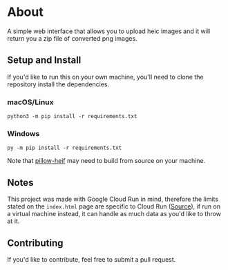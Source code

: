 # About

A simple web interface that allows you to upload heic images and it will return you a zip file of converted png images.

## Setup and Install

If you'd like to run this on your own machine, you'll need to clone the repository install the dependencies.

### macOS/Linux

`python3 -m pip install -r requirements.txt`

### Windows

`py -m pip install -r requirements.txt`

Note that [pillow-heif](https://pypi.org/project/pillow-heif/) may need to build from source on your machine.

## Notes

This project was made with Google Cloud Run in mind, therefore the limits stated on the `index.html` page are specific to Cloud Run ([Source](https://cloud.google.com/run/quotas)), if run on a virtual machine instead, it can handle as much data as you'd like to throw at it.

## Contributing

If you'd like to contribute, feel free to submit a pull request.

